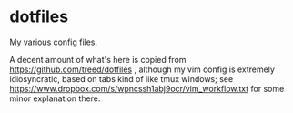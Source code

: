 dotfiles
========

My various config files.

A decent amount of what's here is copied from
https://github.com/treed/dotfiles , although my vim config is
extremely idiosyncratic, based on tabs kind of like tmux windows;
see https://www.dropbox.com/s/wpncssh1abj9ocr/vim_workflow.txt
for some minor explanation there.
